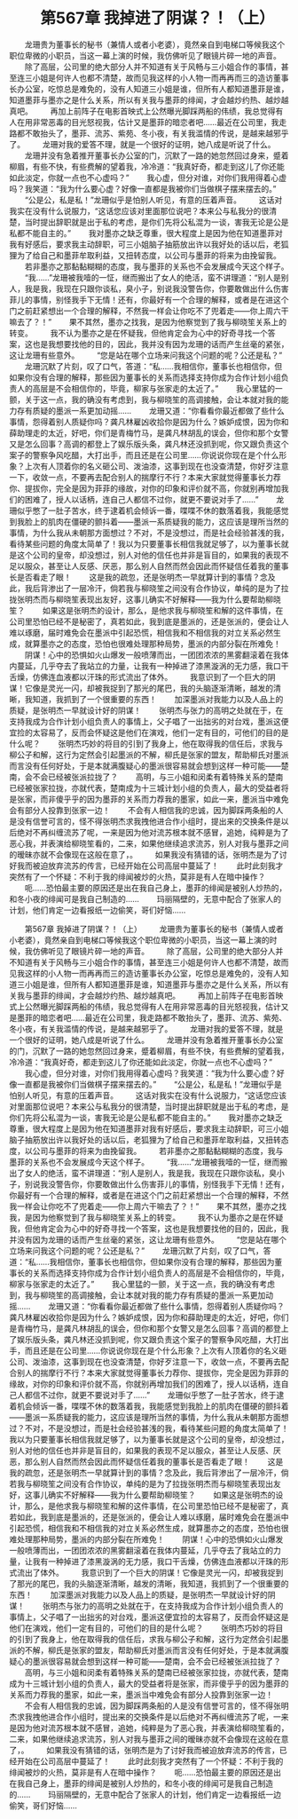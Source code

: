 # 　　第567章 我掉进了阴谋？！（上）
　　龙珊贵为董事长的秘书（兼情人或者小老婆），竟然亲自到电梯口等候我这个职位卑微的小职员，当这一幕上演的时候，我仿佛听见了眼镜片碎一地的声音。
　　除了高层，公司里的绝大部分人并不知道有关于风畅与三小姐合作的事情，甚至连三小姐是何许人也都不清楚，故而见我这样的小人物一而再再而三的造访董事长办公室，吃惊总是难免的，没有人知道三小姐是谁，但所有人都知道墨菲是谁，知道墨菲与墨亦之是什么关系，所以有关我与墨菲的绯闻，才会越炒约热、越炒越真吧。
　　再加上前阵子在电影首映式上公然曝光脚踩两船的伟绩，我总觉得有人在用非常恶毒的目光怒视我，估计又是墨菲的暗恋者吧……最近在公司里，我走路都不敢抬头了，墨菲、流苏、紫苑、冬小夜，有关我滥情的传说，是越来越邪乎了。
　　龙珊对我的爱答不理，就是一个很好的证明，她八成是听说了什么。
　　龙珊并没有急着推开董事长办公室的门，沉默了一路的她忽然回过身来，蹙着柳眉，有些不快，有些费解的望着我，冷冷道：“我真好奇，都走到这儿了你还能如此淡定，你就一点也不心虚吗？”
　　我心虚，但分对谁，对你们我用得着心虚吗？我笑道：“我为什么要心虚？好像一直都是我被你们当做棋子摆来摆去的。”
　　“公是公，私是私！”龙珊似乎是怕别人听见，有意的压着声音。
　　这话对我实在没有什么说服力，“这话您应该对里面那位说吧？本来公与私我分的很清楚，当时提出辞职就是出于私的考虑，是你们先将公私混为一谈，害我无论是公是私都不能自主的。”
　　我对墨亦之缺乏尊重，很大程度上是因为他在知道墨菲对我有好感后，要求我主动辞职，可三小姐脑子抽筋放出许以我好处的话以后，老狐狸为了给自己和墨菲牟取利益，又扭转态度，以公司与墨菲的将来为由挽留我。
　　若非墨亦之那黏黏糊糊的态度，我与墨菲的关系也不会发展成今天这个样子。
　　“我……”龙珊被我噎的一怔，继而搬出了女人的绝活，蛮不讲理道：“别人是别人，我是我，我现在只跟你谈私，臭小子，别说我没警告你，你要敢做出什么伤害菲儿的事情，别怪我手下无情！还有，你最好有一个合理的解释，或者是在进这个门之前赶紧想出一个合理的解释，不然我一样会让你吃不了兜着走——你上周六干嘛去了？！”
　　果不其然，墨亦之找我，是因为他察觉到了我与柳晓笙关系上的转变。
　　我不认为墨亦之是在怀疑我，但他肯定会为心中的好奇寻找一个答案，这也是我想要找他的目的，因此，我并没有因为龙珊的话而产生丝毫的紧张，这让龙珊有些意外。
　　“您是站在哪个立场来问我这个问题的呢？公还是私？”
　　龙珊沉默了片刻，叹了口气，答道：“私……我相信你，董事长也相信你，但如果你没有合理的解释，那些因为董事长的关系而选择支持你成为合作计划小组负责人的高层是不会相信你的，毕竟，柳家与张家走的太近了。”
　　我心里猛的一颤，关于这一点，我的确没有考虑到，我与柳晓笙的高调接触，会让本就对我的能力存有质疑的墨派一系更加动摇……
　　龙珊又道：“你看看你最近都做了些什么事情，怨得着别人质疑你吗？龚凡林雇凶收拾你是因为什么？嫉妒成恨，因为你和薛助理走的太近，好吧，你们是青梅竹马，是龚凡林胡乱的误会，但你和那个女警又是怎么回事？高调的都登上了娱乐版头条，龚凡林还没抓到呢，你又跟负责这个案子的警察争风吃醋，大打出手，而且还是在公司里……你说说你现在是个什么形象？上次有人顶着你的名义砸公司、泼油漆，这事到现在也没查清楚，你好歹注意一下，收敛一点，不要再去配合别人的揣摩行不行？本来大家就觉得董事长力荐你、提拔你，完全是因为菲菲的缘故，对你的印象和评价就不高，你就别再增加我们的困难了，授人以话柄，连自己人都信不过你，就更不要说对手了……”
　　龙珊似乎憋了一肚子苦水，终于逮着机会倾诉一番，喋喋不休的数落着我，我能感觉到我脸上的肌肉在僵硬的颤抖着——墨派一系质疑我的能力，这应该是理所当然的事情，为什么我从未朝那方面想过？不对，不是没想过，而是社会经验甚浅的我，看待某些问题的角度太简单了！我以为只要董事长相信我就足够了，以为董事长就是这个公司的皇帝，却没想过，别人对他的信任也并非是盲目的，如果我的表现不足以服众，甚至让人反感、厌恶，那么别人自然而然会因此而怀疑信任着我的董事长是否看走了眼！
　　这是我的疏忽，还是张明杰一早就算计到的事情？念及此，我后背渗出了一层冷汗，倘若我与柳晓笙之间没有合作协议，单纯的是为了拉拢张明杰而与柳晓笙表现出友好，这事儿确实不好解释——我为什么要帮助柳晓笙？
　　如果这是张明杰的设计，那么，是他求我与柳晓笙和解的这件事情，在公司里恐怕已经不是秘密了，真若如此，我到底是墨派的，还是张派的，便会让人难以琢磨，届时难免会在墨派中引起恐慌，相信我和不相信我的对立关系必然生成，就算墨亦之的态度，恐怕也很难处理那种局势，墨派的内部分裂在所难免！
　　阴谋！心中的恐惧如火山爆发一般喷薄而出，一团团浓浓的黑雾翻滚着在我体内蔓延，几乎夺去了我站立的力量，让我有一种掉进了漆黑漩涡的无力感，我口干舌燥，仿佛连血液都以汗珠的形式流出了体外。
　　我意识到了一个巨大的阴谋！它像是灵光一闪，却被我捉到了那光的尾巴，我的头脑逐渐清晰，越发的清晰，我知道，我抓到了一个很重要的东西！
　　加深墨派对我能力以及人品上的质疑，是张明杰一早就设计好的阴谋！
　　张明杰与张力的高明之处就在于，在支持我成为合作计划小组负责人的事情上，父子唱了一出拙劣的对台戏，墨派这便宜捡的太容易了，反而会怀疑这是他们在演戏，他们一定有目的，可他们的目的是什么呢？
　　张明杰巧妙的将目的引到了我身上，他在取得我的信任后，求我与柳公子和解，这行为定然会引起墨派的不解，柳氏是张家的盟友，帮助柳氏对墨派而言没有任何好处，于是本就满腹疑心的墨派很容易就会想到这样一种可能——楚南，会不会已经被张派拉拢了？
　　高明，与三小姐和闵柔有着特殊关系的楚南已经被张家拉拢，亦就代表，楚南成为十三城计划小组的负责人，最大的受益者将是张家，而非傻乎乎的因为墨菲的关系而力荐我的墨家，如此一来，墨派当中难免会有部分人投靠到张家一边！
　　不会有人相信我的忠诚，因为脚踩两条船的人是没有信誉可言的，怪不得张明杰求我拽他进合作小组时，提出来的交换条件是以后绝对不再纠缠流苏了呢，一来是因为他对流苏根本就不感冒，追她，纯粹是为了恶心我，并表演给柳晓笙看的，二来，如果他继续追求流苏，别人对我与墨菲之间的暧昧亦就不会像现在这般在意了，。
　　如果我没有猜错的话，张明杰是为了讨好我而被迫放弃流苏的传言，已经开始在公司高层中蔓延了！
　　此时此刻我才突然有了一个怀疑：不利于我的绯闻被炒的火热，莫非是有人在暗中操作？
　　呃……恐怕最主要的原因还是出在我自己身上，墨菲的绯闻是被别人炒热的，和冬小夜的绯闻可是我自己制造的……
　　玛丽隔壁的，无意中配合了张家人的计划，他们肯定一边看报纸一边偷笑，哥们好恼……

　　第567章 我掉进了阴谋？！（上）
　　龙珊贵为董事长的秘书（兼情人或者小老婆），竟然亲自到电梯口等候我这个职位卑微的小职员，当这一幕上演的时候，我仿佛听见了眼镜片碎一地的声音。
　　除了高层，公司里的绝大部分人并不知道有关于风畅与三小姐合作的事情，甚至连三小姐是何许人也都不清楚，故而见我这样的小人物一而再再而三的造访董事长办公室，吃惊总是难免的，没有人知道三小姐是谁，但所有人都知道墨菲是谁，知道墨菲与墨亦之是什么关系，所以有关我与墨菲的绯闻，才会越炒约热、越炒越真吧。
　　再加上前阵子在电影首映式上公然曝光脚踩两船的伟绩，我总觉得有人在用非常恶毒的目光怒视我，估计又是墨菲的暗恋者吧……最近在公司里，我走路都不敢抬头了，墨菲、流苏、紫苑、冬小夜，有关我滥情的传说，是越来越邪乎了。
　　龙珊对我的爱答不理，就是一个很好的证明，她八成是听说了什么。
　　龙珊并没有急着推开董事长办公室的门，沉默了一路的她忽然回过身来，蹙着柳眉，有些不快，有些费解的望着我，冷冷道：“我真好奇，都走到这儿了你还能如此淡定，你就一点也不心虚吗？”
　　我心虚，但分对谁，对你们我用得着心虚吗？我笑道：“我为什么要心虚？好像一直都是我被你们当做棋子摆来摆去的。”
　　“公是公，私是私！”龙珊似乎是怕别人听见，有意的压着声音。
　　这话对我实在没有什么说服力，“这话您应该对里面那位说吧？本来公与私我分的很清楚，当时提出辞职就是出于私的考虑，是你们先将公私混为一谈，害我无论是公是私都不能自主的。”
　　我对墨亦之缺乏尊重，很大程度上是因为他在知道墨菲对我有好感后，要求我主动辞职，可三小姐脑子抽筋放出许以我好处的话以后，老狐狸为了给自己和墨菲牟取利益，又扭转态度，以公司与墨菲的将来为由挽留我。
　　若非墨亦之那黏黏糊糊的态度，我与墨菲的关系也不会发展成今天这个样子。
　　“我……”龙珊被我噎的一怔，继而搬出了女人的绝活，蛮不讲理道：“别人是别人，我是我，我现在只跟你谈私，臭小子，别说我没警告你，你要敢做出什么伤害菲儿的事情，别怪我手下无情！还有，你最好有一个合理的解释，或者是在进这个门之前赶紧想出一个合理的解释，不然我一样会让你吃不了兜着走——你上周六干嘛去了？！”
　　果不其然，墨亦之找我，是因为他察觉到了我与柳晓笙关系上的转变。
　　我不认为墨亦之是在怀疑我，但他肯定会为心中的好奇寻找一个答案，这也是我想要找他的目的，因此，我并没有因为龙珊的话而产生丝毫的紧张，这让龙珊有些意外。
　　“您是站在哪个立场来问我这个问题的呢？公还是私？”
　　龙珊沉默了片刻，叹了口气，答道：“私……我相信你，董事长也相信你，但如果你没有合理的解释，那些因为董事长的关系而选择支持你成为合作计划小组负责人的高层是不会相信你的，毕竟，柳家与张家走的太近了。”
　　我心里猛的一颤，关于这一点，我的确没有考虑到，我与柳晓笙的高调接触，会让本就对我的能力存有质疑的墨派一系更加动摇……
　　龙珊又道：“你看看你最近都做了些什么事情，怨得着别人质疑你吗？龚凡林雇凶收拾你是因为什么？嫉妒成恨，因为你和薛助理走的太近，好吧，你们是青梅竹马，是龚凡林胡乱的误会，但你和那个女警又是怎么回事？高调的都登上了娱乐版头条，龚凡林还没抓到呢，你又跟负责这个案子的警察争风吃醋，大打出手，而且还是在公司里……你说说你现在是个什么形象？上次有人顶着你的名义砸公司、泼油漆，这事到现在也没查清楚，你好歹注意一下，收敛一点，不要再去配合别人的揣摩行不行？本来大家就觉得董事长力荐你、提拔你，完全是因为菲菲的缘故，对你的印象和评价就不高，你就别再增加我们的困难了，授人以话柄，连自己人都信不过你，就更不要说对手了……”
　　龙珊似乎憋了一肚子苦水，终于逮着机会倾诉一番，喋喋不休的数落着我，我能感觉到我脸上的肌肉在僵硬的颤抖着——墨派一系质疑我的能力，这应该是理所当然的事情，为什么我从未朝那方面想过？不对，不是没想过，而是社会经验甚浅的我，看待某些问题的角度太简单了！我以为只要董事长相信我就足够了，以为董事长就是这个公司的皇帝，却没想过，别人对他的信任也并非是盲目的，如果我的表现不足以服众，甚至让人反感、厌恶，那么别人自然而然会因此而怀疑信任着我的董事长是否看走了眼！
　　这是我的疏忽，还是张明杰一早就算计到的事情？念及此，我后背渗出了一层冷汗，倘若我与柳晓笙之间没有合作协议，单纯的是为了拉拢张明杰而与柳晓笙表现出友好，这事儿确实不好解释——我为什么要帮助柳晓笙？
　　如果这是张明杰的设计，那么，是他求我与柳晓笙和解的这件事情，在公司里恐怕已经不是秘密了，真若如此，我到底是墨派的，还是张派的，便会让人难以琢磨，届时难免会在墨派中引起恐慌，相信我和不相信我的对立关系必然生成，就算墨亦之的态度，恐怕也很难处理那种局势，墨派的内部分裂在所难免！
　　阴谋！心中的恐惧如火山爆发一般喷薄而出，一团团浓浓的黑雾翻滚着在我体内蔓延，几乎夺去了我站立的力量，让我有一种掉进了漆黑漩涡的无力感，我口干舌燥，仿佛连血液都以汗珠的形式流出了体外。
　　我意识到了一个巨大的阴谋！它像是灵光一闪，却被我捉到了那光的尾巴，我的头脑逐渐清晰，越发的清晰，我知道，我抓到了一个很重要的东西！
　　加深墨派对我能力以及人品上的质疑，是张明杰一早就设计好的阴谋！
　　张明杰与张力的高明之处就在于，在支持我成为合作计划小组负责人的事情上，父子唱了一出拙劣的对台戏，墨派这便宜捡的太容易了，反而会怀疑这是他们在演戏，他们一定有目的，可他们的目的是什么呢？
　　张明杰巧妙的将目的引到了我身上，他在取得我的信任后，求我与柳公子和解，这行为定然会引起墨派的不解，柳氏是张家的盟友，帮助柳氏对墨派而言没有任何好处，于是本就满腹疑心的墨派很容易就会想到这样一种可能——楚南，会不会已经被张派拉拢了？
　　高明，与三小姐和闵柔有着特殊关系的楚南已经被张家拉拢，亦就代表，楚南成为十三城计划小组的负责人，最大的受益者将是张家，而非傻乎乎的因为墨菲的关系而力荐我的墨家，如此一来，墨派当中难免会有部分人投靠到张家一边！
　　不会有人相信我的忠诚，因为脚踩两条船的人是没有信誉可言的，怪不得张明杰求我拽他进合作小组时，提出来的交换条件是以后绝对不再纠缠流苏了呢，一来是因为他对流苏根本就不感冒，追她，纯粹是为了恶心我，并表演给柳晓笙看的，二来，如果他继续追求流苏，别人对我与墨菲之间的暧昧亦就不会像现在这般在意了，。
　　如果我没有猜错的话，张明杰是为了讨好我而被迫放弃流苏的传言，已经开始在公司高层中蔓延了！
　　此时此刻我才突然有了一个怀疑：不利于我的绯闻被炒的火热，莫非是有人在暗中操作？
　　呃……恐怕最主要的原因还是出在我自己身上，墨菲的绯闻是被别人炒热的，和冬小夜的绯闻可是我自己制造的……
　　玛丽隔壁的，无意中配合了张家人的计划，他们肯定一边看报纸一边偷笑，哥们好恼……
